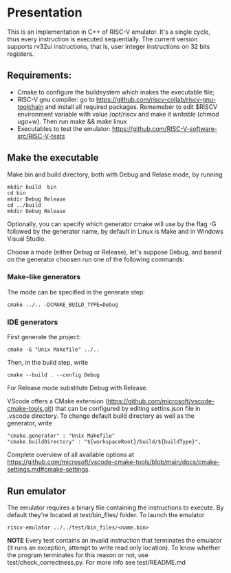 # Presentation #
This is an implementation in C++ of RISC-V emulator.
It's a single cycle, thus every instruction is executed sequentially.
The current version supports rv32ui instructions, that is, user integer instructions on 32 bits registers.

## Requirements:  ##
- Cmake to configure the buildsystem which makes the executable file;
- RISC-V gnu compiler:  go to https://github.com/riscv-collab/riscv-gnu-toolchain and install all required packages. 
Rememeber to edit $RISCV environment variable with value /opt/riscv and make it  _writable_ (chmod ugo+w).
Then run make && make linux 
- Executables to test the emulator: https://github.com/RISC-V-software-src/RISC-V-tests 

## Make the executable ##
Make bin and build directory, both with Debug and Relase mode, by running

    mkdir build  bin
    cd bin
    mkdir Debug Release
    cd ../build
    mkdir Debug Release

Optionally, you can specify which generator cmake will use by the flag -G followed by the generator name, by default in Linux is Make and in Windows Visual Studio.  


Choose a mode (either Debug or Release), let's suppose Debug, and based on the generator choosen run one of the following commands:

### Make-like generators ###

The mode can be specified in the generate step:

    cmake ../.. -DCMAKE_BUILD_TYPE=Debug

### IDE generators ###

First generate the project:

    cmake -G "Unix Makefile" ../.. 

Then, in the build step, write

    cmake --build . --config Debug
    
For Release mode substitute Debug with Release.

VScode offers a CMake extension  (https://github.com/microsoft/vscode-cmake-tools.git) that can be configured by editing settins.json file in .vscode directory.
To change default build directory as well as the generator, write

    "cmake.generator" : "Unix Makefile"
    "cmake.buildDirectory" : "${workspaceRoot}/build/${buildType}",

Complete overview of all available options at https://github.com/microsoft/vscode-cmake-tools/blob/main/docs/cmake-settings.md#cmake-settings.

## Run emulator ##
The emulator requires a binary file containing the instructions to execute.
By default they're located at test/bin_files/ folder.
To launch the emulator

    riscv-emulator ../../test/bin_files/<name.bin>

**NOTE** 
Every test contains an invalid instruction that terminates the emulator (it runs an exception, attempt to write read only location).
To know whether the program terminates for this reason or not, use test/check\_correctness.py.
For more info see test/README.md

